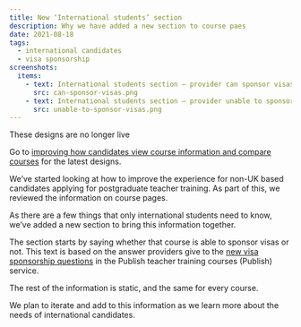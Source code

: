 ```yaml
---
title: New ‘International students’ section
description: Why we have added a new section to course paes
date: 2021-08-18
tags:
  - international candidates
  - visa sponsorship
screenshots:
  items:
    - text: International students section – provider can sponsor visas
      src: can-sponsor-visas.png
    - text: International students section – provider unable to sponsor visas
      src: unable-to-sponsor-visas.png
---
```


<div class="govuk-inset-text">
  <p class="govuk-heading-s">
    These designs are no longer live
  </p>
  Go to <a href="https://becoming-a-teacher.design-history.education.gov.uk/find-teacher-training/improving-course-pages/?">improving how candidates view course information and compare courses</a> for the latest designs.
</div>

We’ve started looking at how to improve the experience for non-UK based candidates applying for postgraduate teacher training. As part of this, we reviewed the information on course pages.

As there are a few things that only international students need to know, we’ve added a new section to bring this information together.

The section starts by saying whether that course is able to sponsor visas or not. This text is based on the answer providers give to the [new visa sponsorship questions](/publish-teacher-training-courses/visa-sponsorship/) in the Publish teacher training courses (Publish) service.

The rest of the information is static, and the same for every course.

We plan to iterate and add to this information as we learn more about the needs of international candidates.
